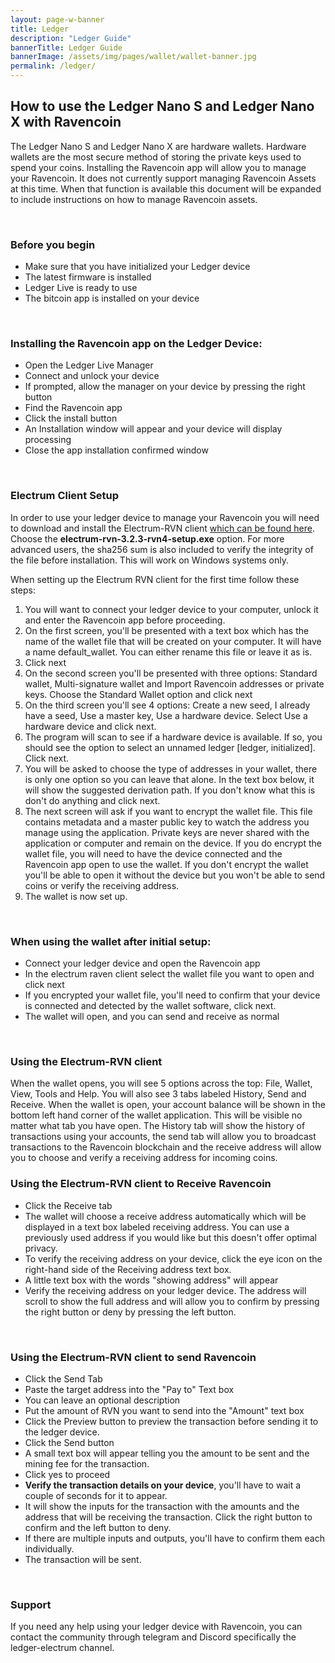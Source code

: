```yaml
---
layout: page-w-banner
title: Ledger
description: "Ledger Guide"
bannerTitle: Ledger Guide
bannerImage: /assets/img/pages/wallet/wallet-banner.jpg
permalink: /ledger/
---
```

<div class="wrapper mt-16 pb-20">
    
   <h2>How to use the Ledger Nano S and Ledger Nano X with Ravencoin</h2>
    
   <p>The Ledger Nano S and Ledger Nano X are hardware wallets. Hardware wallets are the most secure method of storing the private keys used to spend your coins. Installing the Ravencoin app will allow you to manage your Ravencoin. It does not currently support managing Ravencoin Assets at this time. When that function is available this document will be expanded to include instructions on how to manage Ravencoin assets.</p>
   
   <br>
    
   <h3>Before you begin</h3>
   <ul>
    <li> Make sure that you have initialized your Ledger device</li>
    <li> The latest firmware is installed</li>
    <li> Ledger Live is ready to use</li>
    <li> The bitcoin app is installed on your device</li>
   </ul>
   
   <br>
   
   <h3>Installing the Ravencoin app on the Ledger Device:</h3>
   <ul>
    <li> Open the Ledger Live Manager</li>
    <li> Connect and unlock your device</li>
    <li> If prompted, allow the manager on your device by pressing the right button</li>
    <li> Find the Ravencoin app</li>
    <li> Click the install button</li>
    <li> An Installation window will appear and your device will display processing</li>
    <li> Close the app installation confirmed window</li>
  </ul>
  
  <br>
  
  <h3>Electrum Client Setup</h3>
    
   <p>In order to use your ledger device to manage your Ravencoin you will need to download and install the Electrum-RVN client <a href="https://github.com/traysi/electrum-raven/releases/" target="_blank">which can be found here</a>. Choose the <b>electrum-rvn-3.2.3-rvn4-setup.exe</b> option. For more advanced users, the sha256 sum is also included to verify the integrity of the file before installation. This will work on Windows systems only.</p>
    
   <p>When setting up the Electrum RVN client for the first time follow these steps:</p>
   
   <ol type="1">
    <li> You will want to connect your ledger device to your computer, unlock it and enter the Ravencoin app before proceeding.</li>
    <li> On the first screen, you'll be presented with a text box which has the name of the wallet file that will be created on your computer. It will have a name default_wallet. You can either rename this file or leave it as is.</li>
    <li> Click next </li>
    <li> On the second screen you'll be presented with three options: Standard wallet, Multi-signature wallet and Import Ravencoin addresses or private keys. Choose the Standard Wallet option and click next</li>
    <li> On the third screen you'll see 4 options: Create a new seed, I already have a seed, Use a master key, Use a hardware device. Select Use a hardware device and click next.</li>
    <li> The program will scan to see if a hardware device is available. If so, you should see the option to select an unnamed ledger [ledger, initialized]. Click next.</li>
    <li> You will be asked to choose the type of addresses in your wallet, there is only one option so you can leave that alone. In the text box below, it will show the suggested derivation path. If you don't know what this is don't do anything and click next.</li>
    <li> The next screen will ask if you want to encrypt the wallet file. This file contains metadata and a master public key to watch the address you manage using the application. Private keys are never shared with the application or computer and remain on the device. If you do encrypt the wallet file, you will need to have the device connected and the Ravencoin app open to use the wallet. If you don't encrypt the wallet you'll be able to open it without the device but you won't be able to send coins or verify the receiving address.</li>
    <li> The wallet is now set up.</li>
   </ol> 
   
   <br>
   
   <h3> When using the wallet after initial setup:</h3>
    <ul>
    <li> Connect your ledger device and open the Ravencoin app </li>
    <li> In the electrum raven client select the wallet file you want to open and click next</li>
    <li> If you encrypted your wallet file, you'll need to confirm that your device is connected and detected by the wallet software, click next.</li>
    <li> The wallet will open, and you can send and receive as normal</li>
    </ul>
    
   <br>
    
   <h3>Using the Electrum-RVN client</h3>
    
   <p> When the wallet opens, you will see 5 options across the top: File, Wallet, View, Tools and Help. You will also see 3 tabs labeled History, Send and Receive. When the wallet is open, your account balance will be shown in the bottom left hand corner of the wallet application. This will be visible no matter what tab you have open. The History tab will show the history of transactions using your accounts, the send tab will allow you to broadcast transactions to the Ravencoin blockchain and the receive address will allow you to choose and verify a receiving address for incoming coins. </p>
    
   <h3>Using the Electrum-RVN client to Receive Ravencoin</h3>
   
   <ul>
    <li> Click the Receive tab</li>
    <li> The wallet will choose a receive address automatically which will be displayed in a text box labeled receiving address. You can use a previously used address if you would like but this doesn't offer optimal privacy.</li>
    <li> To verify the receiving address on your device, click the eye icon on the right-hand side of the Receiving address text box.</li>
    <li> A little text box with the words "showing address" will appear</li>
    <li> Verify the receiving address on your ledger device. The address will scroll to show the full address and will allow you to confirm by pressing the right button or deny by pressing the left button.</li>
   </ul>
   
   <br>
   
   <h3>Using the Electrum-RVN client to send Ravencoin</h3>
   
   <ul>
    <li> Click the Send Tab</li>
    <li> Paste the target address into the "Pay to" Text box</li>
    <li> You can leave an optional description</li>
    <li> Put the amount of RVN you want to send into the "Amount" text box</li>
    <li> Click the Preview button to preview the transaction before sending it to the ledger device.</li>
    <li> Click the Send button</li>
    <li> A small text box will appear telling you the amount to be sent and the mining fee for the transaction.</li>
    <li> Click yes to proceed</li>
    <li> <b>Verify the transaction details on your device</b>, you'll have to wait a couple of seconds for it to appear.</li>
    <li> It will show the inputs for the transaction with the amounts and the address that will be receiving the transaction. Click the right button to confirm and the left button to deny.</li>
    <li> If there are multiple inputs and outputs, you'll have to confirm them each individually.</li>
    <li> The transaction will be sent.</li>
   </ul>
   
   <br>
    
   <h3>Support</h3>
    
   <p>If you need any help using your ledger device with Ravencoin, you can contact the community through telegram and Discord specifically the ledger-electrum channel.</p>

</div>
